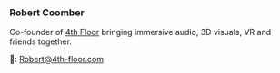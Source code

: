 ### Robert Coomber 

Co-founder of [4th Floor](https://www.4th-floor.com/) bringing immersive audio, 3D visuals, VR and friends together. 

📧: Robert@4th-floor.com
